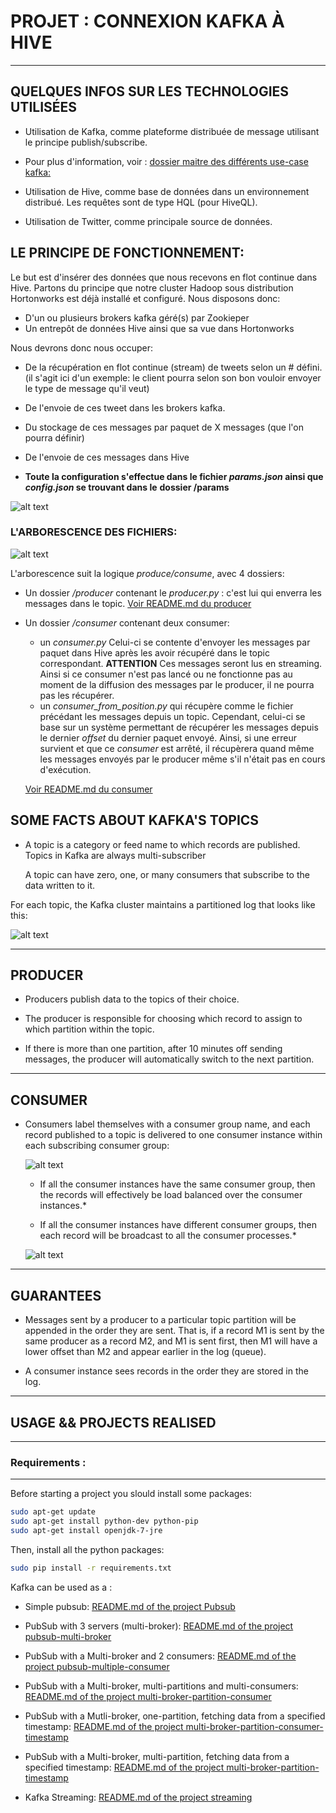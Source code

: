# PROJET : CONNEXION KAFKA À HIVE
-------------------------

## QUELQUES INFOS SUR LES TECHNOLOGIES UTILISÉES

* Utilisation de Kafka, comme plateforme distribuée de message utilisant le principe publish/subscribe.
- Pour plus d'information, voir : [dossier maitre des différents use-case kafka: ](https://gitbox.affini-tech.net/Affini-Tech/Kafka)

* Utilisation de Hive, comme base de données dans un environnement distribué. Les requêtes sont de type HQL (pour HiveQL).

* Utilisation de Twitter, comme principale source de données.

## LE PRINCIPE DE FONCTIONNEMENT:

Le but est d'insérer des données que nous recevons en flot continue dans Hive. Partons du principe que notre cluster Hadoop sous distribution Hortonworks est déjà installé et configuré. Nous disposons donc:
* D'un ou plusieurs brokers kafka géré(s) par Zookieper
* Un entrepôt de données Hive ainsi que sa vue dans Hortonworks



Nous devrons donc nous occuper:

* De la récupération en flot continue (stream) de tweets selon un # défini. (il s'agit ici d'un exemple: le client pourra selon son bon vouloir envoyer le type de message qu'il veut)
* De l'envoie de ces tweet dans les brokers kafka.
* Du stockage de ces messages par paquet de X messages (que l'on pourra définir)
* De l'envoie de ces messages dans Hive

* **Toute la configuration s'effectue dans le fichier *params.json* ainsi que *config.json* se trouvant dans le** **dossier /params**


![alt text](https://gitbox.affini-tech.net/Affini-Tech/Kafka-Hadoop/raw/master/images/fonctionnement.png "fonctionnement Kafka")



### L'ARBORESCENCE DES FICHIERS:

![alt text](https://gitbox.affini-tech.net/Affini-Tech/Kafka-Hadoop/raw/master/images/arborescence.png "arborescence")

L'arborescence suit la logique *produce/consume*, avec 4 dossiers:  

- Un dossier */producer* contenant le *producer.py* : c'est lui qui enverra les messages dans le topic.
[Voir README.md du producer](https://gitbox.affini-tech.net/Affini-Tech/Kafka-Hadoop/src/master/producer/README.md)
- Un dossier */consumer* contenant deux consumer:

    -  un *consumer.py* Celui-ci se contente d'envoyer les messages par paquet dans Hive après les avoir récupéré dans le topic correspondant. **ATTENTION** Ces messages seront lus en streaming. Ainsi si ce consumer n'est pas lancé ou ne fonctionne pas au moment de la diffusion des messages par le producer, il ne pourra pas les récupérer.
    -  un *consumer_from_position.py* qui récupère comme le fichier précédant les messages depuis un topic. Cependant, celui-ci se base sur un système permettant de récupérer les messages depuis le dernier *offset* du dernier paquet envoyé. Ainsi, si une erreur survient et que ce *consumer* est arrêté, il récupèrera quand même les messages envoyés par le producer même s'il n'était pas en cours d'exécution.

    [Voir README.md du consumer](https://gitbox.affini-tech.net/Affini-Tech/Kafka-Hadoop/src/master/consumer/README.md)


## SOME FACTS ABOUT KAFKA'S TOPICS

* A topic is a category or feed name to which records are published. Topics in Kafka are always multi-subscriber

  A topic can have zero, one, or many consumers that subscribe to the data written to it.

For each topic, the Kafka cluster maintains a partitioned log that looks like this:

![alt text](https://kafka.apache.org/images/log_anatomy.png "log in kafka")


-----




## PRODUCER

* Producers publish data to the topics of their choice.

* The producer is responsible for choosing which record to assign to which partition within the topic.

* If there is more than one partition, after 10 minutes off sending messages, the producer will automatically switch to the next partition.


----


## CONSUMER

* Consumers label themselves with a consumer group name, and each record published to a topic is delivered to one consumer instance within each subscribing consumer group:

  ![alt text](http://blog.xebia.fr/wp-content/uploads/2016/03/consumer-group-apache-kafka-xebia.png "Consumption schema")

  * If all the consumer instances have the same consumer group, then the records will effectively be load balanced over the consumer instances.*

  * If all the consumer instances have different consumer groups, then each record will be broadcast to all the consumer processes.*

  ![alt text](https://kafka.apache.org/images/consumer-groups.png "consumer's groups")


-----


## GUARANTEES

* Messages sent by a producer to a particular topic partition will be appended in the order they are sent. That is, if a record M1 is sent by the same producer as a record M2, and M1 is sent first, then M1 will have a lower offset than M2 and appear earlier in the log (queue).

* A consumer instance sees records in the order they are stored in the log.


-----


## USAGE && PROJECTS REALISED

******
### Requirements :
******

   Before starting a project you slould install some packages:

``` bash
sudo apt-get update
sudo apt-get install python-dev python-pip
sudo apt-get install openjdk-7-jre
```

   Then, install all the python packages:

``` bash
sudo pip install -r requirements.txt
```


Kafka can be used as a :

- Simple pubsub: [README.md of the project Pubsub](https://gitbox.affini-tech.net/Affini-Tech/Kafka/src/master/Projects/pubsub/README.md)

- PubSub with 3 servers (multi-broker): [README.md of the project pubsub-multi-broker](https://gitbox.affini-tech.net/Affini-Tech/Kafka/src/master/Projects/pubsub-multi-broker/README.md)

- PubSub with a Multi-broker and 2 consumers: [README.md of the project pubsub-multiple-consumer](https://gitbox.affini-tech.net/Affini-Tech/Kafka/src/master/Projects/pubsub-multiple-consumer/README.md)

- PubSub with a Multi-broker, multi-partitions and multi-consumers: [README.md of the project multi-broker-partition-consumer](https://gitbox.affini-tech.net/Affini-Tech/Kafka/src/master/Projects/multi-broker-partition-consumer/README.md)

- PubSub with a Mutli-broker, one-partition, fetching data from a specified timestamp: [README.md of the project multi-broker-partition-consumer-timestamp](https://gitbox.affini-tech.net/Affini-Tech/Kafka/src/master/Projects/multi-broker-partition-consumer-timestamp/README.md)

- PubSub with a Multi-broker, multi-partition, fetching data from a specified timestamp: [README.md of the project multi-broker-partition-timestamp](https://gitbox.affini-tech.net/Affini-Tech/Kafka/src/master/Projects/multi-broker-partition-timestamp/README.md)

- Kafka Streaming: [README.md of the project streaming](https://gitbox.affini-tech.net/Affini-Tech/Kafka/src/master/Projects/streaming/README.md)
